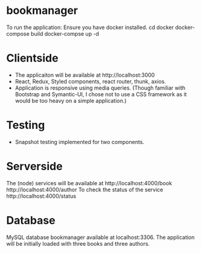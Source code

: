 # bookmanager
To run the application:
 Ensure you have docker installed.
 cd docker
 docker-compose build
 docker-compse up -d
 
 # Clientside
  - The applicaiton will be available at http://localhost:3000
  - React, Redux, Styled components, react router, thunk, axios. 
  - Application is responsive using media queries. (Though familiar with Bootstrap and Symantic-UI, I chose not to use a CSS framework as it would be too heavy on a simple application.)
  
  # Testing
   - Snapshot testing implemented for two components. 
 
# Serverside
The (node) services will be available at 
    http://localhost:4000/book
    http://localhost:4000/author
    To check the status of the service http://localhost:4000/status
    
# Database
MySQL database bookmanager available at localhost:3306. The application will be initially loaded with three books and three authors.
   
   
   
   
